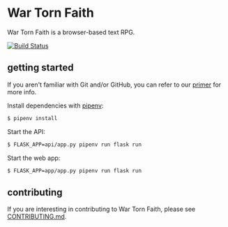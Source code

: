 # War Torn Faith

War Torn Faith is a browser-based text RPG.

[![Build Status](https://travis-ci.org/mrpudn/wtf.svg?branch=master)](https://travis-ci.org/mrpudn/wtf)

## getting started

If you aren't familiar with Git and/or GitHub, you can refer to our [primer](CONTRIBUTING.md#git-and-github-primer) for more info.

Install dependencies with [pipenv](https://github.com/kennethreitz/pipenv):
```bash
$ pipenv install
```

Start the API:
```bash
$ FLASK_APP=api/app.py pipenv run flask run
```

Start the web app:
```bash
$ FLASK_APP=app/app.py pipenv run flask run
```

## contributing

If you are interesting in contributing to War Torn Faith, please see [CONTRIBUTING.md](CONTRIBUTING.md).
